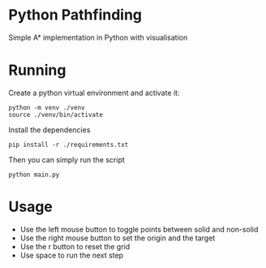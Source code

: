 # Python Pathfinding
Simple A* implementation in Python with visualisation
# Running
Create a python virtual environment and activate it:
```
python -m venv ./venv
source ./venv/bin/activate
```
Install the dependencies
```
pip install -r ./requirements.txt
```
Then you can simply run the script
```
python main.py
```
# Usage
- Use the left mouse button to toggle points between solid and non-solid
- Use the right mouse button to set the origin and the target
- Use the r button to reset the grid
- Use space to run the next step
